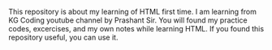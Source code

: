 This repository is about my learning of HTML first time.
I am learning from KG Coding youtube channel by Prashant Sir.
You will found my practice codes, excercises, and my own notes while learning HTML.
If you found this repository useful, you can use it.
